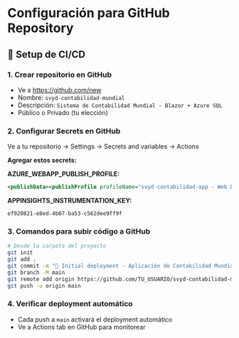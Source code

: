 # Configuración para GitHub Repository

## 🚀 Setup de CI/CD

### 1. Crear repositorio en GitHub
- Ve a https://github.com/new
- Nombre: `svyd-contabilidad-mundial`
- Descripción: `Sistema de Contabilidad Mundial - Blazor + Azure SQL`
- Público o Privado (tu elección)

### 2. Configurar Secrets en GitHub
Ve a tu repositorio → Settings → Secrets and variables → Actions

**Agregar estos secrets:**

**AZURE_WEBAPP_PUBLISH_PROFILE:**
```xml
<publishData><publishProfile profileName="svyd-contabilidad-app - Web Deploy" publishMethod="MSDeploy" publishUrl="svyd-contabilidad-app.scm.azurewebsites.net:443" msdeploySite="svyd-contabilidad-app" userName="$svyd-contabilidad-app" userPWD="7ivoSuwHw7Z2dZyMuwH6PmW2c4zjKcp7wTHLn8ZrQD7aFbqrw7EjrnAuaoe0" destinationAppUrl="https://svyd-contabilidad-app.azurewebsites.net" SQLServerDBConnectionString="Server=tcp:svydconta-sqlserver.database.windows.net,1433;Initial Catalog=SvydConta;Authentication=Active Directory Default;MultipleActiveResultSets=False;Encrypt=True;TrustServerCertificate=False;Connection Timeout=30;" mySQLDBConnectionString="" hostingProviderForumLink="" controlPanelLink="https://portal.azure.com" webSystem="WebSites" targetDatabaseEngineType="sqlazuredatabase" targetServerVersion="Version100"><databases><add name="DefaultConnection" connectionString="Server=tcp:svydconta-sqlserver.database.windows.net,1433;Initial Catalog=SvydConta;Authentication=Active Directory Default;MultipleActiveResultSets=False;Encrypt=True;TrustServerCertificate=False;Connection Timeout=30;" providerName="System.Data.SqlClient" type="Sql" targetDatabaseEngineType="sqlazuredatabase" targetServerVersion="Version100" /></databases></publishProfile></publishData>
```

**APPINSIGHTS_INSTRUMENTATION_KEY:**
```
ef920821-e8ed-4b07-ba53-c562dee9ff9f
```

### 3. Comandos para subir código a GitHub
```bash
# Desde la carpeta del proyecto
git init
git add .
git commit -m "🚀 Initial deployment - Aplicación de Contabilidad Mundial"
git branch -M main
git remote add origin https://github.com/TU_USUARIO/svyd-contabilidad-mundial.git
git push -u origin main
```

### 4. Verificar deployment automático
- Cada push a `main` activará el deployment automático
- Ve a Actions tab en GitHub para monitorear